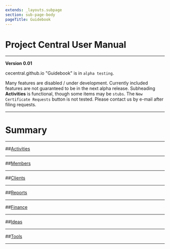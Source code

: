 ```yaml
---
extends: _layouts.subpage
section: sub-page-body
pageTitle: Guidebook
---
```


# Project Central User Manual

---

**Version 0.01**

cecentral.github.io "Guidebook" is in `alpha testing`.

Many features are disabled / under development. Currently included features are not guaranteed to be in the next alpha release.  Subheading **Activities** is functional, though some items may be `stubs`.  The `New Certificate Requests`
button is not tested.  Please contact us by e-mail after filing requests.

---

# Summary

---

##[Activities](/activities)

---

##[Members](/members)

---

##[Clients](/clients)

---

##[Reports](/reports)

---

##[Finance](/finance)

---

##[Ideas](/ideas)

---

##[Tools](/tools)

---
